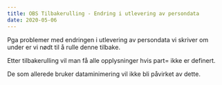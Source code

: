 ```yaml
---
title: OBS Tilbakerulling - Endring i utlevering av persondata
date: 2020-05-06
---
```


Pga problemer med endringen i utlevering av persondata vi skriver om under er vi nødt til å rulle denne tilbake. 

Etter tilbakerulling vil man få alle opplysninger hvis part= ikke er definert. 

De som allerede bruker dataminimering vil ikke bli påvirket av dette. 


